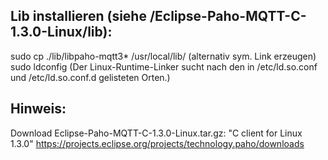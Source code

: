## Lib installieren (siehe /Eclipse-Paho-MQTT-C-1.3.0-Linux/lib): 
   sudo cp ./lib/libpaho-mqtt3* /usr/local/lib/    (alternativ sym. Link erzeugen)
   sudo ldconfig   (Der Linux-Runtime-Linker sucht nach den in /etc/ld.so.conf und /etc/ld.so.conf.d gelisteten Orten.)

 
## Hinweis:
Download Eclipse-Paho-MQTT-C-1.3.0-Linux.tar.gz: "C client for Linux 1.3.0"
https://projects.eclipse.org/projects/technology.paho/downloads